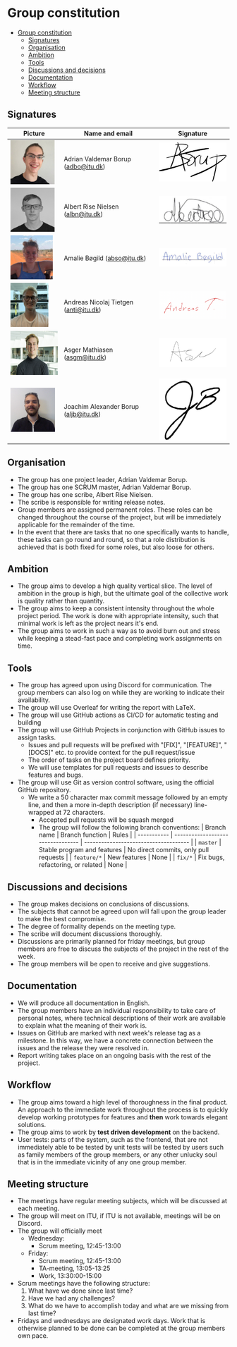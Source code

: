 # Group constitution
- [Group constitution](#group-constitution)
  - [Signatures](#signatures)
  - [Organisation](#organisation)
  - [Ambition](#ambition)
  - [Tools](#tools)
  - [Discussions and decisions](#discussions-and-decisions)
  - [Documentation](#documentation)
  - [Workflow](#workflow)
  - [Meeting structure](#meeting-structure)

## Signatures
| Picture                                                      | Name and email                        | Signature                                                      |
| ------------------------------------------------------------ | ------------------------------------- | -------------------------------------------------------------- |
| <img src="images/adrian-portrait.png" height="100">          | Adrian Valdemar Borup (adbo@itu.dk)   | <img src="images/adrian-signature.png" width="200" />          |
| <img src="images/albert-portrait.png" height="100">          | Albert Rise Nielsen (albn@itu.dk)     | <img src="images/albert-signature.png" width="200" />          |
| <img src="images/amalie-portrait.png" height="100"> | Amalie Bøgild (abso@itu.dk) | <img src="images/amalie-signature.png" width="200" /> |
| <img src="images/andreas-tietgen-portrait.png" height="100"> | Andreas Nicolaj Tietgen (anti@itu.dk) | <img src="images/andreas-tietgen-signature.png" width="200" /> |
| <img src="images/asger-portrait.png" height="100"> | Asger Mathiasen (asgm@itu.dk) | <img src="images/asger-signature.png" width="200" /> |
| <img src="images/joachim-portrait.png" height="100"> | Joachim Alexander Borup (aljb@itu.dk) | <img src="images/joachim-signature.png" width="200" /> |

## Organisation
- The group has one project leader, Adrian Valdemar Borup.
- The group has one SCRUM master, Adrian Valdemar Borup.
- The group has one scribe, Albert Rise Nielsen.
- The scribe is responsible for writing release notes.
- Group members are assigned permanent roles. These roles can be changed throughout the course of the project, but will be immediately applicable for the remainder of the time.
- In the event that there are tasks that no one specifically wants to handle, these tasks can go round and round, so that a role distribution is achieved that is both fixed for some roles, but also loose for others.

## Ambition
- The group aims to develop a high quality vertical slice. The level of ambition in the group is high, but the ultimate goal of the collective work is quality rather than quantity.
- The group aims to keep a consistent intensity throughout the whole project period. The work is done with appropriate intensity, such that minimal work is left as the project nears it's end.
- The group aims to work in such a way as to avoid burn out and stress while keeping a stead-fast pace and completing work assignments on time.

## Tools
- The group has agreed upon using Discord for communication. The group members can also log on while they are working to indicate their availability.
- The group will use Overleaf for writing the report with LaTeX.
- The group will use GitHub actions as CI/CD for automatic testing and building
- The group will use GitHub Projects in conjunction with GitHub issues to assign tasks.
	- Issues and pull requests will be prefixed with "[FIX]", "[FEATURE]", "[DOCS]" etc. to provide context for the pull request/issue
  - The order of tasks on the project board defines priority.
  - We will use templates for pull requests and issues to describe features and bugs.
- The group will use Git as version control software, using the official GitHub repository.
   - We write a 50 character max commit message followed by an empty line, and then a more in-depth description (if necessary) line-wrapped at 72 characters.
	 - Accepted pull requests will be squash merged
	 - The group will follow the following branch conventions:
     | Branch name | Branch function                   | Rules                                 |
     | ----------- | --------------------------------- | ------------------------------------- |
     | `master`    | Stable program and features       | No direct commits, only pull requests |
     | `feature/*` | New features                      | None                                  |
     | `fix/*`     | Fix bugs, refactoring, or related | None                                  |

## Discussions and decisions
- The group makes decisions on conclusions of discussions.
- The subjects that cannot be agreed upon will fall upon the group leader to make the best compromise.
- The degree of formality depends on the meeting type.
- The scribe will document discussions thoroughly.
- Discussions are primarily planned for friday meetings, but group members are free to discuss the subjects of the project in the rest of the week.
- The group members will be open to receive and give suggestions.

## Documentation
- We will produce all documentation in English.
- The group members have an individual responsibility to take care of personal notes, where technical descriptions of their work are available to explain what the meaning of their work is.
- Issues on GitHub are marked with next week's release tag as a milestone. In this way, we have a concrete connection between the issues and the release they were resolved in.
- Report writing takes place on an ongoing basis with the rest of the project.

## Workflow
- The group aims toward a high level of thoroughness in the final product. An approach to the immediate work throughout the process is to quickly develop working prototypes for features and **then** work towards elegant solutions.
- The group aims to work by **test driven development** on the backend.
- User tests: parts of the system, such as the frontend, that are not immediately able to be tested by unit tests will be tested by users such as family members of the group members, or any other unlucky soul that is in the immediate vicinity of any one group member.

## Meeting structure
- The meetings have regular meeting subjects, which will be discussed at each meeting.
- The group will meet on ITU, if ITU is not available, meetings will be on Discord.
- The group will officially meet
    - Wednesday:
       - Scrum meeting, 12:45-13:00
    - Friday:
       - Scrum meeting, 12:45-13:00
       - TA-meeting, 13:05-13:25
       - Work, 13:30:00-15:00
- Scrum meetings have the following structure:
    1. What have we done since last time?
    2. Have we had any challenges?
    3. What do we have to accomplish today and what are we missing from last time?
- Fridays and wednesdays are designated work days. Work that is otherwise planned to be done can be completed at the group members own pace.

